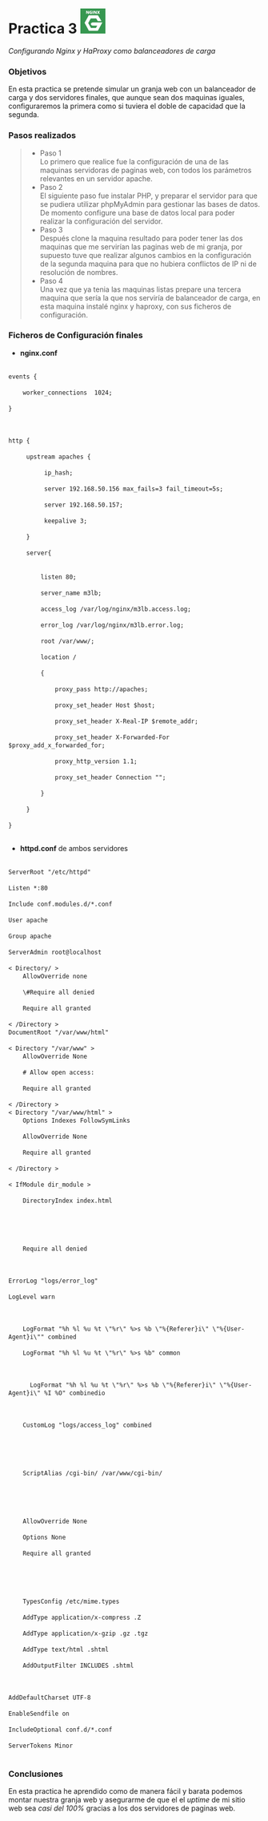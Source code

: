 Practica 3 <img src="nginx.jpg" alt="Logotipo" width="50px" height="50px">
==========
*Configurando Nginx y HaProxy como balanceadores de carga*

### Objetivos
En esta practica se pretende simular un granja web con un balanceador de carga y dos servidores finales, que aunque sean dos maquinas iguales, configuraremos la primera como si tuviera el doble de capacidad que la segunda.

### Pasos realizados
> * Paso 1 <br />
> Lo primero que realice fue la configuración de una de las maquinas servidoras de paginas web, con todos los parámetros relevantes en un servidor apache. <br />
> * Paso 2 <br />
> El siguiente paso fue instalar PHP, y preparar el servidor para que se pudiera utilizar phpMyAdmin para gestionar las bases de datos. De momento configure una base de datos local para poder realizar la configuración del servidor. <br />
> * Paso 3 <br />
> Después clone la maquina resultado para poder tener las dos maquinas que me servirían las paginas web de mi granja, por supuesto tuve que realizar algunos cambios en la configuración de la segunda maquina para que no hubiera conflictos de IP ni de resolución de nombres. <br />
> * Paso 4 <br />
> Una vez que ya tenia las maquinas listas prepare una tercera maquina que sería la que nos serviría de balanceador de carga, en esta maquina instalé nginx y haproxy, con sus ficheros de configuración. <br />

### Ficheros de Configuración finales

* **nginx.conf**
<pre><code>
events { <br />
    worker_connections  1024; <br />
}<br />
<br />
http {<br />
     upstream apaches {<br />
          ip_hash;<br />
          server 192.168.50.156 max_fails=3 fail_timeout=5s;<br />
          server 192.168.50.157;<br />
          keepalive 3;<br />
     }<br />
     server{<br /><br />
         listen 80;<br />
         server_name m3lb;<br />
         access_log /var/log/nginx/m3lb.access.log;<br />
         error_log /var/log/nginx/m3lb.error.log;<br />
         root /var/www/;<br />
         location /<br />
         {<br />
             proxy_pass http://apaches;<br />
             proxy_set_header Host $host;<br />
             proxy_set_header X-Real-IP $remote_addr;<br />
             proxy_set_header X-Forwarded-For $proxy_add_x_forwarded_for;<br />
             proxy_http_version 1.1;<br />
             proxy_set_header Connection "";<br />
         }<br />
     }<br />
}<br />
</code></pre>

* **httpd.conf** de ambos servidores
<pre><code>
ServerRoot "/etc/httpd"<br />
Listen *:80<br />
Include conf.modules.d/*.conf<br />
User apache<br />
Group apache<br />
ServerAdmin root@localhost<br />
< Directory/ >
    AllowOverride none<br />
    \#Require all denied<br />
    Require all granted<br />
< /Directory >
DocumentRoot "/var/www/html"<br />
< Directory "/var/www" >
    AllowOverride None<br />
    # Allow open access:<br />
    Require all granted<br />
< /Directory >
< Directory "/var/www/html" >
    Options Indexes FollowSymLinks<br />
    AllowOverride None<br />
    Require all granted<br />
< /Directory ><br />
< IfModule dir_module ><br />
    DirectoryIndex index.html<br />
</IfModule><br />
<Files ".ht*"><br />
    Require all denied<br />
</Files><br />
ErrorLog "logs/error_log"<br />
LogLevel warn<br />
<IfModule log_config_module><br />
    LogFormat "%h %l %u %t \"%r\" %>s %b \"%{Referer}i\" \"%{User-Agent}i\"" combined<br />
    LogFormat "%h %l %u %t \"%r\" %>s %b" common<br />
    <IfModule logio_module><br />
      LogFormat "%h %l %u %t \"%r\" %>s %b \"%{Referer}i\" \"%{User-Agent}i\" %I %O" combinedio<br />
    </IfModule><br />
    CustomLog "logs/access_log" combined<br />
</IfModule><br />
<IfModule alias_module><br />
    ScriptAlias /cgi-bin/ /var/www/cgi-bin/<br />
</IfModule><br />
<Directory "/var/www/cgi-bin"><br />
    AllowOverride None<br />
    Options None<br />
    Require all granted<br />
</Directory><br />
<IfModule mime_module><br />
    TypesConfig /etc/mime.types<br />
    AddType application/x-compress .Z<br />
    AddType application/x-gzip .gz .tgz<br />
    AddType text/html .shtml<br />
    AddOutputFilter INCLUDES .shtml<br />
</IfModule><br />
AddDefaultCharset UTF-8<br />
EnableSendfile on<br />
IncludeOptional conf.d/*.conf<br />
ServerTokens Minor<br />
</code></pre>

### Conclusiones
En esta practica he aprendido como de manera fácil y barata podemos montar nuestra granja web y asegurarme de que el el *uptime* de mi sitio web sea *casi del 100%* gracias a los dos servidores de paginas web.